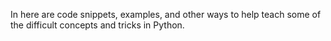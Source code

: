 In here are code snippets, examples, and other ways to help teach some of the difficult concepts and tricks in Python.